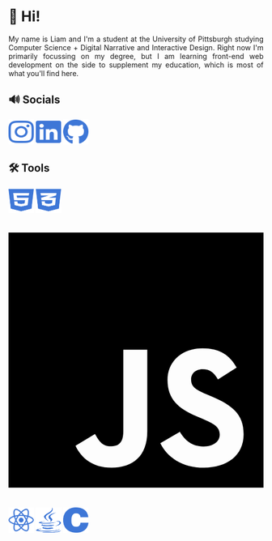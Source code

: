 # 👋 Hi!

<div align="justify">
    My name is Liam and I'm a student at the University of Pittsburgh studying Computer Science + Digital Narrative and Interactive Design. Right now I'm primarily focussing on my degree, but I am learning front-end web development on the side to supplement my education, which is most of what you'll find here.
</div>

## 🔊 Socials
<p float="left">
    <a href="https://www.instagram.com/liamsullivanphoto/"><img src="instagram.svg" width="50" height="50"></a>
    <a href="https://www.linkedin.com/in/liambsulliva/"><img src="linkedin.svg" width="50" height="50"></a>
    <a href="https://github.com/liambsulliva"><img src="github.svg" width="50" height="50"></a>
</p>

## 🛠️ Tools
<p float="left">
    <a href="https://developer.mozilla.org/en-US/docs/Glossary/HTML5"><img src="html5.svg" width="50" height="50"></a>
    <a href="https://developer.mozilla.org/en-US/docs/Web/CSS"><img src="css3-alt.svg" width="50" height="50"></a>
    <a href="https://developer.mozilla.org/en-US/docs/Web/JavaScript"><svg xmlns="http://www.w3.org/2000/svg" viewBox="0 0 448 512"><path d="M0 32v448h448V32H0zm243.8 349.4c0 43.6-25.6 63.5-62.9 63.5-33.7 0-53.2-17.4-63.2-38.5l34.3-20.7c6.6 11.7 12.6 21.6 27.1 21.6 13.8 0 22.6-5.4 22.6-26.5V237.7h42.1v143.7zm99.6 63.5c-39.1 0-64.4-18.6-76.7-43l34.3-19.8c9 14.7 20.8 25.6 41.5 25.6 17.4 0 28.6-8.7 28.6-20.8 0-14.4-11.4-19.5-30.7-28l-10.5-4.5c-30.4-12.9-50.5-29.2-50.5-63.5 0-31.6 24.1-55.6 61.6-55.6 26.8 0 46 9.3 59.8 33.7L368 290c-7.2-12.9-15-18-27.1-18-12.3 0-20.1 7.8-20.1 18 0 12.6 7.8 17.7 25.9 25.6l10.5 4.5c35.8 15.3 55.9 31 55.9 66.2 0 37.8-29.8 58.6-69.7 58.6z"/></svg></a>
    <a href="https://react.dev"><img src="react.svg" width="50" height="50"></a>
    <a href="https://www.java.com/en/"><img src="java.svg" width="50" height="50"></a>
    <a href="https://en.wikipedia.org/wiki/C_(programming_language)"><img src="c.svg" width="50" height="50"></a>
</p>
